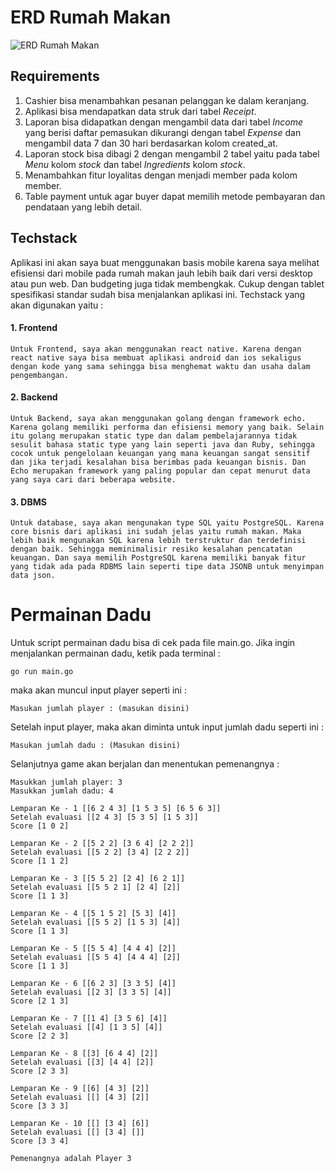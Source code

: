 # ERD Rumah Makan

![ERD Rumah Makan](https://res.cloudinary.com/dybjftu7w/image/upload/v1693414747/djb8oyezssx8daqvfv7t.png)

## Requirements

1. Cashier bisa menambahkan pesanan pelanggan ke dalam keranjang.
2. Aplikasi bisa mendapatkan data struk dari tabel _Receipt_.
3. Laporan bisa didapatkan dengan mengambil data dari tabel _Income_ yang berisi daftar pemasukan dikurangi dengan tabel _Expense_ dan mengambil data 7 dan 30 hari berdasarkan kolom created_at.
4. Laporan stock bisa dibagi 2 dengan mengambil 2 tabel yaitu pada tabel _Menu_ kolom _stock_ dan tabel _Ingredients_ kolom _stock_.
5. Menambahkan fitur loyalitas dengan menjadi member pada kolom member.
6. Table payment untuk agar buyer dapat memilih metode pembayaran dan pendataan yang lebih detail.

## Techstack

Aplikasi ini akan saya buat menggunakan basis mobile karena saya melihat efisiensi dari mobile pada rumah makan jauh lebih baik dari versi desktop atau pun web. Dan budgeting juga tidak membengkak. Cukup dengan tablet spesifikasi standar sudah bisa menjalankan aplikasi ini. Techstack yang akan digunakan yaitu :

#### 1. Frontend

    Untuk Frontend, saya akan menggunakan react native. Karena dengan react native saya bisa membuat aplikasi android dan ios sekaligus dengan kode yang sama sehingga bisa menghemat waktu dan usaha dalam pengembangan.

#### 2. Backend

    Untuk Backend, saya akan menggunakan golang dengan framework echo. Karena golang memiliki performa dan efisiensi memory yang baik. Selain itu golang merupakan static type dan dalam pembelajarannya tidak sesulit bahasa static type yang lain seperti java dan Ruby, sehingga cocok untuk pengelolaan keuangan yang mana keuangan sangat sensitif dan jika terjadi kesalahan bisa berimbas pada keuangan bisnis. Dan Echo merupakan framework yang paling popular dan cepat menurut data yang saya cari dari beberapa website.

#### 3. DBMS

    Untuk database, saya akan mengunakan type SQL yaitu PostgreSQL. Karena core bisnis dari aplikasi ini sudah jelas yaitu rumah makan. Maka lebih baik mengunakan SQL karena lebih terstruktur dan terdefinisi dengan baik. Sehingga meminimalisir resiko kesalahan pencatatan keuangan. Dan saya memilih PostgreSQL karena memiliki banyak fitur yang tidak ada pada RDBMS lain seperti tipe data JSONB untuk menyimpan data json.

# Permainan Dadu

Untuk script permainan dadu bisa di cek pada file main.go. Jika ingin menjalankan permainan dadu, ketik pada terminal :

    go run main.go

maka akan muncul input player seperti ini :

    Masukan jumlah player : (masukan disini)

Setelah input player, maka akan diminta untuk input jumlah dadu seperti ini :

    Masukan jumlah dadu : (Masukan disini)

Selanjutnya game akan berjalan dan menentukan pemenangnya :

    Masukkan jumlah player: 3
    Masukkan jumlah dadu: 4

    Lemparan Ke - 1 [[6 2 4 3] [1 5 3 5] [6 5 6 3]]
    Setelah evaluasi [[2 4 3] [5 3 5] [1 5 3]]
    Score [1 0 2]

    Lemparan Ke - 2 [[5 2 2] [3 6 4] [2 2 2]]
    Setelah evaluasi [[5 2 2] [3 4] [2 2 2]]
    Score [1 1 2]

    Lemparan Ke - 3 [[5 5 2] [2 4] [6 2 1]]
    Setelah evaluasi [[5 5 2 1] [2 4] [2]]
    Score [1 1 3]

    Lemparan Ke - 4 [[5 1 5 2] [5 3] [4]]
    Setelah evaluasi [[5 5 2] [1 5 3] [4]]
    Score [1 1 3]

    Lemparan Ke - 5 [[5 5 4] [4 4 4] [2]]
    Setelah evaluasi [[5 5 4] [4 4 4] [2]]
    Score [1 1 3]

    Lemparan Ke - 6 [[6 2 3] [3 3 5] [4]]
    Setelah evaluasi [[2 3] [3 3 5] [4]]
    Score [2 1 3]

    Lemparan Ke - 7 [[1 4] [3 5 6] [4]]
    Setelah evaluasi [[4] [1 3 5] [4]]
    Score [2 2 3]

    Lemparan Ke - 8 [[3] [6 4 4] [2]]
    Setelah evaluasi [[3] [4 4] [2]]
    Score [2 3 3]

    Lemparan Ke - 9 [[6] [4 3] [2]]
    Setelah evaluasi [[] [4 3] [2]]
    Score [3 3 3]

    Lemparan Ke - 10 [[] [3 4] [6]]
    Setelah evaluasi [[] [3 4] []]
    Score [3 3 4]

    Pemenangnya adalah Player 3
